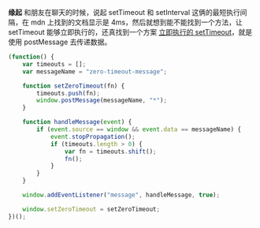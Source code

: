**缘起**
和朋友在聊天的时候，说起 setTimeout 和 setInterval 这俩的最短执行间隔，在 mdn 上找到的文档显示是 4ms，然后就想到能不能找到一个方法，让 setTimeout 能够立即执行的，还真找到一个方案 [立即执行的 setTimeout](https://dbaron.org/log/20100309-faster-timeouts)，就是使用 postMessage 去传递数据。

```js
(function() {
    var timeouts = [];
    var messageName = "zero-timeout-message";

    function setZeroTimeout(fn) {
        timeouts.push(fn);
        window.postMessage(messageName, "*");
    }

    function handleMessage(event) {
        if (event.source == window && event.data == messageName) {
            event.stopPropagation();
            if (timeouts.length > 0) {
                var fn = timeouts.shift();
                fn();
            }
        }
    }

    window.addEventListener("message", handleMessage, true);

    window.setZeroTimeout = setZeroTimeout;
})();
```